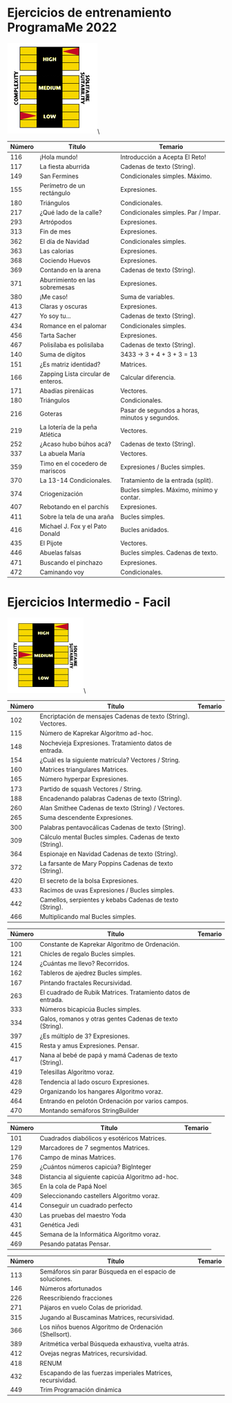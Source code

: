 
# Ejercicios de entrenamiento ProgramaMe 2022

![Easy](imgs/easy-easy.png)\

| Número  | Título  | Temario| 
|---------|---------|--------|
| 116 |¡Hola mundo! | Introducción a Acepta El Reto!|
| 117 | La fiesta aburrida | Cadenas de texto (String).|
| 149 | San Fermines | Condicionales simples. Máximo.|
| 155 | Perímetro de un rectángulo |Expresiones.|
| 180 | Triángulos| Condicionales.|
| 217 | ¿Qué lado de la calle? |Condicionales simples. Par / Impar.|
| 293 | Artrópodos |Expresiones.|
| 313 | Fin de mes |Expresiones.|
| 362 | El día de Navidad |Condicionales simples.|
| 363 | Las calorias |Expresiones.|
| 368 | Cociendo Huevos| Expresiones.|
| 369 | Contando en la arena |Cadenas de texto (String).|
| 371 | Aburrimiento en las sobremesas |Expresiones.|
| 380 | ¡Me caso!| Suma de variables.|
| 413 | Claras y oscuras |Expresiones.|
| 427 | Yo soy tu... |Cadenas de texto (String).|
| 434 | Romance en el palomar| Condicionales simples.|
| 456 | Tarta Sacher| Expresiones.|
| 467 | Polisílaba es polisílaba| Cadenas de texto (String).|
| 140 | Suma de dígitos | 3433 → 3 + 4 + 3 + 3 = 13|
| 151 | ¿Es matriz identidad? | Matrices.|
| 166 | Zapping Lista circular de enteros. |Calcular diferencia.|
| 171 | Abadı́as pirenáicas |Vectores.|
| 180 | Triángulos |Condicionales.|
| 216 | Goteras |Pasar de segundos a horas, minutos y segundos.|
| 219 | La lotería de la peña Atlética| Vectores.|
| 252 | ¿Acaso hubo búhos acá? |Cadenas de texto (String).|
| 337 | La abuela Marı́a |Vectores.|
| 359 | Timo en el cocedero de mariscos |Expresiones / Bucles simples.|
| 370 | La 13-14 Condicionales. |Tratamiento de la entrada (split).|
| 374 | Criogenización |Bucles simples. Máximo, mínimo y contar.|
| 407 | Rebotando en el parchís |Expresiones.|
| 411 | Sobre la tela de una araña |Bucles simples.|
| 416 | Michael J. Fox y el Pato Donald |Bucles anidados.|
| 435 | El Pijote |Vectores.|
| 446 | Abuelas falsas |Bucles simples. Cadenas de texto.|
| 471 | Buscando el pinchazo |Expresiones.|
| 472 | Caminando voy |Condicionales.|

# Ejercicios Intermedio - Facil

![Easy](imgs/medio-medio.png)\

| Número  | Título  | Temario| 
|---------|---------|--------|
|102| Encriptación de mensajes Cadenas de texto (String). Vectores.|
|115| Número de Kaprekar Algoritmo ad-hoc.|
|148| Nochevieja Expresiones. Tratamiento datos de entrada.|
|154| ¿Cuál es la siguiente matrícula? Vectores / String.|
|160| Matrices triangulares Matrices.|
|165| Número hyperpar Expresiones.|
|173| Partido de squash Vectores / String.|
|188| Encadenando palabras Cadenas de texto (String).|
|260| Alan Smithee Cadenas de texto (String) / Vectores.|
|265| Suma descendente Expresiones.|
|300| Palabras pentavocálicas Cadenas de texto (String).|
|309| Cálculo mental Bucles simples. Cadenas de texto (String).|
|364| Espionaje en Navidad Cadenas de texto (String).|
|372| La farsante de Mary Poppins Cadenas de texto (String).|
|420| El secreto de la bolsa Expresiones.|
|433| Racimos de uvas Expresiones / Bucles simples.|
|442| Camellos, serpientes y kebabs Cadenas de texto (String).|
|466| Multiplicando mal Bucles simples.|

| Número  | Título  | Temario| 
|---------|---------|--------|
|100 | Constante de Kaprekar Algoritmo de Ordenación.|
|121 | Chicles de regalo Bucles simples.|
|124 | ¿Cuántas me llevo? Recorridos.|
|162 | Tableros de ajedrez Bucles simples.|
|167 | Pintando fractales Recursividad.|
|263 | El cuadrado de Rubik Matrices. Tratamiento datos de entrada.|
|333 | Números bicapicúa Bucles simples.|
|334 | Galos, romanos y otras gentes Cadenas de texto (String).|
|397 | ¿Es múltiplo de 3? Expresiones.|
|415 | Resta y amus Expresiones. Pensar.|
|417 | Nana al bebé de papá y mamá Cadenas de texto (String).|
|419 | Telesillas Algoritmo voraz.|
|428 | Tendencia al lado oscuro Expresiones.|
|429 | Organizando los hangares Algoritmo voraz.|
|464 | Entrando en pelotón Ordenación por varios campos.|
|470 | Montando semáforos StringBuilder|


| Número  | Título  | Temario| 
|---------|---------|--------|
| 101 | Cuadrados diabólicos y esotéricos Matrices.|
| 129 | Marcadores de 7 segmentos Matrices.|
| 176 | Campo de minas Matrices.|
| 259 | ¿Cuántos números capicúa? BigInteger|
| 348 | Distancia al siguiente capicúa Algoritmo ad-hoc.|
| 365 | En la cola de Papá Noel|
| 409 | Seleccionando castellers Algoritmo voraz.|
| 414 | Conseguir un cuadrado perfecto|
| 430 | Las pruebas del maestro Yoda|
| 431 | Genética Jedi|
| 445 | Semana de la Informática Algoritmo voraz.|
| 469 | Pesando patatas Pensar.|


| Número  | Título  | Temario| 
|---------|---------|--------|
|113 |Semáforos sin parar Búsqueda en el espacio de soluciones.|
|146 |Números afortunados|
|226 |Reescribiendo fracciones|
|271 |Pájaros en vuelo Colas de prioridad.|
|315 |Jugando al Buscaminas Matrices, recursividad.|
|366 |Los niños buenos Algoritmo de Ordenación (Shellsort).|
|389 |Aritmética verbal Búsqueda exhaustiva, vuelta atrás.|
|412 |Ovejas negras Matrices, recursividad.|
|418 |RENUM|
|432 |Escapando de las fuerzas imperiales Matrices, recursividad.|
|449 |Trim Programación dinámica|


